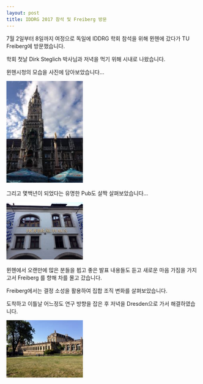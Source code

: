 ```yaml
---
layout: post
title: IDDRG 2017 참석 및 Freiberg 방문
---
```


7월 2일부터 8일까지 여정으로 독일에 IDDRG 학회 참석을 위해 뮌헨에 갔다가 TU Freiberg에 방문했습니다.

학회 첫날 Dirk Steglich 박사님과 저녁을 먹기 위해 시내로 나왔습니다.

뮌헨시청의 모습을 사진에 담아보았습니다...

<img src='/images/images_post/2017July_Munich_CityHall.jpg' width='200'>

그리고 몇백년이 되었다는 유명한 Pub도 살짝 살펴보았습니다...

<img src='/images/images_post/2017July_Munich_HofBrauHaus.jpg' width='200'>

뮌헨에서 오랜만에 많은 분들을 뵙고 좋은 발표 내용들도 듣고 새로운 마음 가짐을 가지고서 Freiberg 를 향해 차를 몰고 갔습니다.

Freiberg에서는 결정 소성을 활용하여 집합 조직 변화를 살펴보았습니다.

도착하고 이틀날 어느정도 연구 방향을 잡은 후 저녁을 Dresden으로 가서 해결하였습니다.

<img src='/images/images_post/2017July_Dresden.jpg' width='200'>
